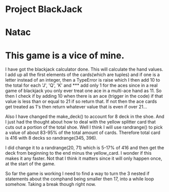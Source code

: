 # Project BlackJack
# Natac
# This game is a vice of mine.

I have got the blackjack calculator done. This will calculate the hand values.
I add up all the first elements of the cards(which are tuples) and if one is a 
letter instead of an integer, then a TypeError is raise which I then add 10 to 
the total for each 'J', 'Q', 'K' and *** add only 1 for the aces since in a real
game of blackjack you only ever treat one ace in a multi-ace hand as 11. 
So then I check if by adding 10 when there is an ace (trigger in the code) if 
that value is less than or equal to 21 if so return that. If not then the ace 
cards get treated as 1's then return whatever value that is even if over 21...


Also I have changed the make_deck() to account for 8 deck in the shoe. And I 
just had the thought about how to deal with the yellow splitter card that cuts
out a portion of the total shoe. Well I think I will use randrange() to pick a 
value of about 83-95% of the total amount of cards. Therefore total card is 416
with 8 decks so randrange(345, 396).

I did change it to a randrange(20, 71) which is 5-17% of 416 and then get the 
deck from beginning to the end minus the yellow_card. I wonder if this makes it 
any faster. Not that I think it matters since it will only happen once, at the 
start of the game.


So far the game is working I need to find a way to turn the 3 nested if 
statements about the comphand being smaller then 17, into a while loop somehow.
Taking a break though right now.

